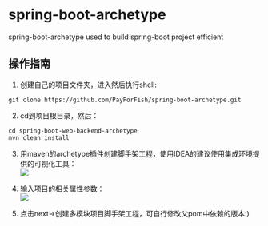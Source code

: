 # spring-boot-archetype  
spring-boot-archetype used to build spring-boot project efficient  
## 操作指南  
1. 创建自己的项目文件夹，进入然后执行shell:  
~~~shell script
git clone https://github.com/PayForFish/spring-boot-archetype.git
~~~  
2. cd到项目根目录，然后：  
~~~shell script
cd spring-boot-web-backend-archetype
mvn clean install
~~~  
3. 用maven的archetype插件创建脚手架工程，使用IDEA的建议使用集成环境提供的可视化工具：  
   ![](https://picabstract-preview-ftn.weiyun.com/ftn_pic_abs_v3/f37c9023b39a8d2d084bf9a12223a8e67b3c663881cdcf5485008bcb5a36e5fae7afec5b065c1a99bd8a94f6ef6d6c02?pictype=scale&from=30013&version=3.3.3.3&uin=1084856844&fname=WX20200721-140341%402x.png&size=750)  
   
4. 输入项目的相关属性参数：    
   ![](https://picabstract-preview-ftn.weiyun.com/ftn_pic_abs_v3/334e6bd57d298d9b56ebc457eec08db4b311bca8ec11421d8bb0826fa1dc9af4e737295cdb29e88cd99356e5c1ee3f8b?pictype=scale&from=30013&version=3.3.3.3&uin=1084856844&fname=WX20200721-141004%402x.png&size=750)  
   
5. 点击next->创建多模块项目脚手架工程，可自行修改父pom中依赖的版本:)